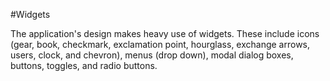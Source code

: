 #Widgets

The application's design makes heavy use of widgets. These include icons (gear, book, checkmark,
exclamation point, hourglass, exchange arrows, users, clock, and chevron), menus (drop down),
modal dialog boxes, buttons, toggles, and radio buttons.
